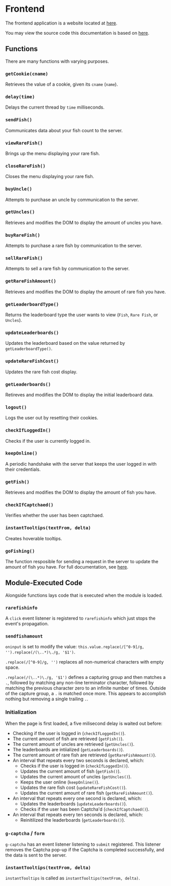 # Frontend

The frontend application is a website located at [here](https://www.traox.dev/fish/).

You may view the source code this documentation is based on [here](source.js).

## Functions

There are many functions with varying purposes.

### `getCookie(cname)`

Retrieves the value of a cookie, given its `cname` (`name`).

### `delay(time)`

Delays the current thread by `time` milliseconds.

### `sendFish()`

Communicates data about your fish count to the server.

### `viewRareFish()`

Brings up the menu displaying your rare fish.

### `closeRareFish()`

Closes the menu displaying your rare fish.

### `buyUncle()`

Attempts to purchase an uncle by communication to the server.

### `getUncles()`

Retrieves and modifies the DOM to display the amount of uncles you have.

### `buyRareFish()`

Attempts to purchase a rare fish by communication to the server.

### `sellRareFish()`

Attempts to sell a rare fish by communication to the server.

### `getRareFishAmount()`

Retrieves and modifies the DOM to display the amount of rare fish you have.

### `getLeaderboardType()`

Returns the leaderboard type the user wants to view (`Fish`, `Rare Fish`, or `Uncles`).

### `updateLeaderboards()`

Updates the leaderboard based on the value returned by `getLeaderboardType()`.

### `updateRareFishCost()`

Updates the rare fish cost display.

### `getLeaderboards()`

Retireves and modifies the DOM to display the initial leaderboard data.

### `logout()`

Logs the user out by resetting their cookies.

### `checkIfLoggedIn()`

Checks if the user is currently logged in.

### `keepOnline()`

A periodic handshake with the server that keeps the user logged in with their credentials.

### `getFish()`

Retrieves and modifies the DOM to display the amount of fish you have.

### `checkIfCaptchaed()`

Verifies whether the user has been captchaed.

### `instantTooltips(textFrom, delta)`

Creates hoverable tooltips.

### `goFishing()`

The function resposible for sending a request in the server to update the amount of fish you have. For full documentation, see [here](goFishing.md).

## Module-Executed Code

Alongside functions lays code that is executed when the module is loaded.

### `rarefishinfo`

A `click` event listener is registered to `rarefishinfo` which just stops the event's propagation.

### `sendfishamount`

`oninput` is set to modify the value: `this.value.replace(/[^0-9]/g, '').replace(/(\..*)\./g, '$1')`.

`.replace(/[^0-9]/g, '')` replaces all non-numerical characters with empty space.

`.replace(/(\..*)\./g, '$1')` defines a capturing group and then matches a `.`, followed by matching any non-line terminator character, followed by matching the previous character zero to an infinite number of times. Outside of the capture group, a `.` is matched once more. This appears to accomplish nothing but removing a single trailing `.`.

### Initialization

When the page is first loaded, a five milisecond delay is waited out before:

- Checking if the user is logged in (`checkIfLoggedIn()`).
- The current amount of fish are retrieved (`getFish()`).
- The current amount of uncles are retrieved (`getUncles()`).
- The leaderboards are intiialized (`getLeaderboards()`).
- The current amount of rare fish are retrieved (`getRareFishAmount()`).
- An interval that repeats every two seconds is declared, which:
  - Checks if the user is logged in (`checkIfLoggedIn()`).
  - Updates the current amount of fish (`getFish()`).
  - Updates the current amount of uncles (`getUncles()`).
  - Keeps the user online (`keepOnline()`).
  - Updates the rare fish cost (`updateRareFishCost()`).
  - Updates the current amount of rare fish (`getRareFishAmount()`).
- An interval that repeats every one second is declared, which:
  - Updates the leaderboards (`updateLeaderboards()`).
  - Checks if the user has been Captcha'd (`checkIfCaptchaed()`).
- An interval that repeats every ten seconds is declared, which:
  - Reinitilized the leaderboards (`getLeaderboards()`).

### `g-captcha` / `form`

`g-captcha` has an event listener listening to `submit` registered. This listener removes the Captcha pop-up if the Captcha is completed successfully, and the data is sent to the server.

### `instantTooltips(textFrom, delta)`

`instantTooltips` is called as `instantTooltips(textFrom, delta)`.
